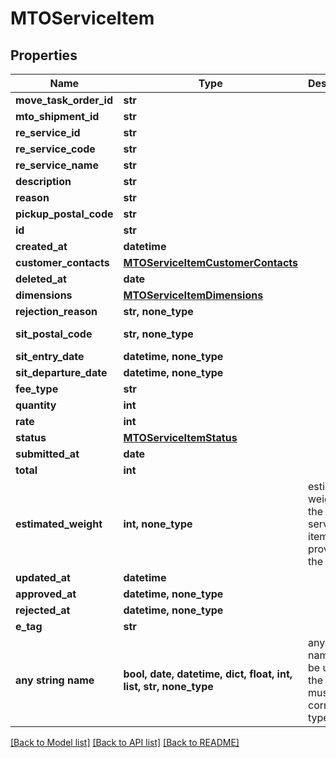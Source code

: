 # MTOServiceItem


## Properties
Name | Type | Description | Notes
------------ | ------------- | ------------- | -------------
**move_task_order_id** | **str** |  | 
**mto_shipment_id** | **str** |  | 
**re_service_id** | **str** |  | 
**re_service_code** | **str** |  | 
**re_service_name** | **str** |  | 
**description** | **str** |  | 
**reason** | **str** |  | 
**pickup_postal_code** | **str** |  | 
**id** | **str** |  | 
**created_at** | **datetime** |  | [optional] 
**customer_contacts** | [**MTOServiceItemCustomerContacts**](MTOServiceItemCustomerContacts.md) |  | [optional] 
**deleted_at** | **date** |  | [optional] 
**dimensions** | [**MTOServiceItemDimensions**](MTOServiceItemDimensions.md) |  | [optional] 
**rejection_reason** | **str, none_type** |  | [optional] 
**sit_postal_code** | **str, none_type** |  | [optional] [readonly] 
**sit_entry_date** | **datetime, none_type** |  | [optional] 
**sit_departure_date** | **datetime, none_type** |  | [optional] 
**fee_type** | **str** |  | [optional] 
**quantity** | **int** |  | [optional] 
**rate** | **int** |  | [optional] 
**status** | [**MTOServiceItemStatus**](MTOServiceItemStatus.md) |  | [optional] 
**submitted_at** | **date** |  | [optional] 
**total** | **int** |  | [optional] 
**estimated_weight** | **int, none_type** | estimated weight of the shuttle service item provided by the prime | [optional] 
**updated_at** | **datetime** |  | [optional] 
**approved_at** | **datetime, none_type** |  | [optional] 
**rejected_at** | **datetime, none_type** |  | [optional] 
**e_tag** | **str** |  | [optional] 
**any string name** | **bool, date, datetime, dict, float, int, list, str, none_type** | any string name can be used but the value must be the correct type | [optional]

[[Back to Model list]](../README.md#documentation-for-models) [[Back to API list]](../README.md#documentation-for-api-endpoints) [[Back to README]](../README.md)


